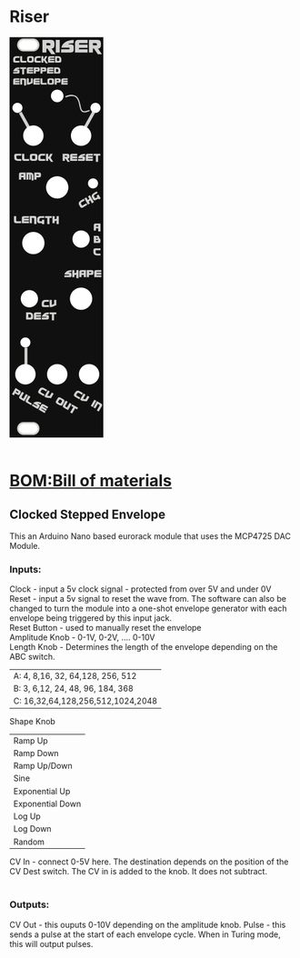 # Riser
![Screenshot](RiserPanel.png)<br>
<br>
# [BOM:Bill of materials](https://github.com/OpenSourceModular/Riser/blob/main/BOM_Riser%20Complete%20Schem_2023-06-17.csv)
## Clocked Stepped Envelope<br>
This an Arduino Nano based eurorack module that uses the MCP4725 DAC Module.<br>
### Inputs:<br>
Clock - input a 5v clock signal - protected from over 5V and under 0V<br>
Reset - input a 5v signal to reset the wave from. The software can also be changed to turn the module into a one-shot envelope generator with each envelope being triggered by this input jack.<br>
Reset Button - used to manually reset the envelope<br>
Amplitude Knob - 0-1V, 0-2V, .... 0-10V<br>
Length Knob - Determines the length of the envelope depending on the ABC switch.<br>
<table>
  <tr>
    <td>
  A:  4, 8,16, 32, 64,128, 256, 512
    </td>
  </tr>
    <tr>
      <td>
  B:  3, 6,12, 24, 48, 96, 184, 368
      </td>
    </tr>
  <tr>
    <td>
  C: 16,32,64,128,256,512,1024,2048
    </td>
  </tr>
</table>
Shape Knob<br>
<table>
  <tr>
    <td>
Ramp Up
    </td>
  </tr>
  <tr>
   <td> 
Ramp Down
     </td>
  </tr>
  <tr>
   <td> 
Ramp Up/Down
     </td>
  </tr>
  <tr>
   <td> 
Sine
     </td>
  </tr>
  <tr>
   <td> 
Exponential Up
     </td>
  </tr>
  <tr>
   <td> 
Exponential Down
     </td>
  </tr>
  <tr>
   <td> 
Log Up
     </td>
  </tr>
  <tr>
   <td> 
Log Down
     </td>
  </tr>
  <tr>
   <td> 
Random
</td>
  </tr>
</table>

CV In - connect 0-5V here. The destination depends on the position of the CV Dest switch. The CV in is added to the knob. It does not subtract.<br> 
<br>
### Outputs:<br>
CV Out - this ouputs 0-10V depending on the amplitude knob.
Pulse - this sends a pulse at the start of each envelope cycle. When in Turing mode, this will output pulses.




